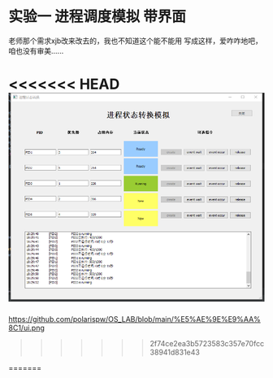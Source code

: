 # 实验一 进程调度模拟 带界面

老师那个需求xjb改来改去的，我也不知道这个能不能用
写成这样，爱咋咋地吧，咱也没有审美......

<<<<<<< HEAD
![ui](实验1/ui.png)
=======
https://github.com/polarispw/OS_LAB/blob/main/%E5%AE%9E%E9%AA%8C1/ui.png
>>>>>>> 2f74ce2ea3b5723583c357e70fcc38941d831e43

=======
